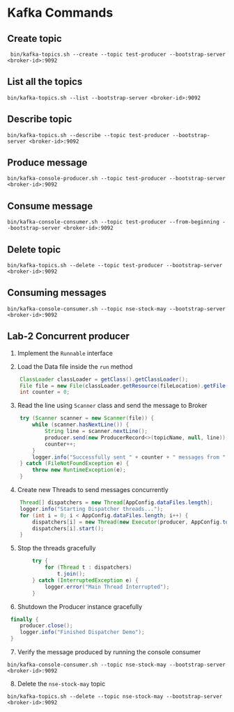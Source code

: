 # Kafka Commands

## Create topic
```
 bin/kafka-topics.sh --create --topic test-producer --bootstrap-server <broker-id>:9092
```
## List all the topics
`
bin/kafka-topics.sh --list --bootstrap-server <broker-id>:9092
`

## Describe topic
`
bin/kafka-topics.sh --describe --topic test-producer --bootstrap-server <broker-id>:9092
`

## Produce message
`
bin/kafka-console-producer.sh --topic test-producer --bootstrap-server <broker-id>:9092
`

## Consume message
`
bin/kafka-console-consumer.sh --topic test-producer --from-beginning --bootstrap-server <broker-id>:9092
`

## Delete topic
`
bin/kafka-topics.sh --delete --topic test-producer --bootstrap-server <broker-id>:9092
`

## Consuming messages

`
bin/kafka-console-consumer.sh --topic nse-stock-may --bootstrap-server <broker-id>:9092
`

## Lab-2 Concurrent producer
1. Implement the `Runnable` interface
   
2. Load the Data file inside the `run` method
```java
    ClassLoader classLoader = getClass().getClassLoader();
    File file = new File(classLoader.getResource(fileLocation).getFile());
    int counter = 0;
```
3. Read the line using `Scanner` class and send the message to Broker
```java
    try (Scanner scanner = new Scanner(file)) {
        while (scanner.hasNextLine()) {
            String line = scanner.nextLine();
            producer.send(new ProducerRecord<>(topicName, null, line));
            counter++;
        }
        logger.info("Successfully sent " + counter + " messages from " + fileLocation);
    } catch (FileNotFoundException e) {
        throw new RuntimeException(e);
    }
```
4. Create new Threads to send messages concurrently
```java
    Thread[] dispatchers = new Thread[AppConfig.dataFiles.length];
    logger.info("Starting Dispatcher threads...");
    for (int i = 0; i < AppConfig.dataFiles.length; i++) {
        dispatchers[i] = new Thread(new Executor(producer, AppConfig.topicName, AppConfig.dataFiles[i]));
        dispatchers[i].start();
    }
```
5. Stop the threads gracefully
```java
        try {
            for (Thread t : dispatchers) 
                t.join();
        } catch (InterruptedException e) {
            logger.error("Main Thread Interrupted");
        }
```
6. Shutdown the Producer instance gracefully
```java
 finally {
    producer.close();
    logger.info("Finished Dispatcher Demo");
 }
```

7. Verify the message produced by running the console consumer
```
bin/kafka-console-consumer.sh --topic nse-stock-may --bootstrap-server <broker-id>:9092
```

8. Delete the `nse-stock-may` topic
```
bin/kafka-topics.sh --delete --topic nse-stock-may --bootstrap-server <broker-id>:9092
```
